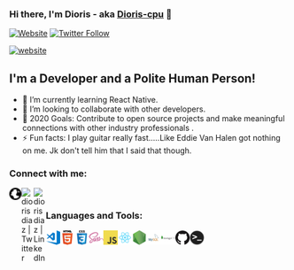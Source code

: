 ### Hi there, I'm Dioris - aka [Dioris-cpu][website] 👋

[![Website](https://img.shields.io/website?label=diorisdiaz.com&style=for-the-badge&url=https%3A%2F%2Fdiorisdiaz.com)](https://diorisdiaz.com/)
[![Twitter Follow](https://img.shields.io/twitter/follow/dioris_diaz?color=1DA1F2&logo=twitter&style=for-the-badge)](https://twitter.com/dioris_diaz)

[![website](https://media1.giphy.com/media/fqVKY330BD53ZhOZsO/giphy.gif)](https://diorisdiaz.com/)

## I'm a Developer and a Polite Human Person!

- 🌱 I’m currently learning React Native.
- 👯 I’m looking to collaborate with other developers.
- 🥅 2020 Goals: Contribute to open source projects and make meaningful connections with other industry professionals .
- ⚡ Fun facts: I play guitar really fast.....Like Eddie Van Halen got nothing on me. Jk don't tell him that I said that though.  

### Connect with me:

[<img align="left" alt="diorisdiaz" width="22px" src="https://raw.githubusercontent.com/iconic/open-iconic/master/svg/globe.svg" />][website]
[<img align="left" alt="diorisdiaz | Twitter" width="22px" src="https://cdn.jsdelivr.net/npm/simple-icons@v3/icons/twitter.svg" />][twitter]
[<img align="left" alt="diorisdiaz | LinkedIn" width="22px" src="https://cdn.jsdelivr.net/npm/simple-icons@v3/icons/linkedin.svg" />][linkedin]

<br />

### Languages and Tools:

[<img align="left" alt="Visual Studio Code" width="26px" src="https://raw.githubusercontent.com/github/explore/80688e429a7d4ef2fca1e82350fe8e3517d3494d/topics/visual-studio-code/visual-studio-code.png" />][visual]
[<img align="left" alt="HTML5" width="26px" src="https://raw.githubusercontent.com/github/explore/80688e429a7d4ef2fca1e82350fe8e3517d3494d/topics/html/html.png" />][html]
[<img align="left" alt="CSS3" width="26px" src="https://raw.githubusercontent.com/github/explore/80688e429a7d4ef2fca1e82350fe8e3517d3494d/topics/css/css.png" />][css]
[<img align="left" alt="Sass" width="26px" src="https://raw.githubusercontent.com/github/explore/80688e429a7d4ef2fca1e82350fe8e3517d3494d/topics/sass/sass.png" />][sass]
[<img align="left" alt="JavaScript" width="26px" src="https://raw.githubusercontent.com/github/explore/80688e429a7d4ef2fca1e82350fe8e3517d3494d/topics/javascript/javascript.png" />][javascript]
[<img align="left" alt="React" width="26px" src="https://raw.githubusercontent.com/github/explore/80688e429a7d4ef2fca1e82350fe8e3517d3494d/topics/react/react.png" />][react]

[<img align="left" alt="Node.js" width="26px" src="https://raw.githubusercontent.com/github/explore/80688e429a7d4ef2fca1e82350fe8e3517d3494d/topics/nodejs/nodejs.png" />][node]

[<img align="left" alt="MySQL" width="26px" src="https://raw.githubusercontent.com/github/explore/80688e429a7d4ef2fca1e82350fe8e3517d3494d/topics/mysql/mysql.png" />][mysql]
[<img align="left" alt="MongoDB" width="26px" src="https://raw.githubusercontent.com/github/explore/80688e429a7d4ef2fca1e82350fe8e3517d3494d/topics/mongodb/mongodb.png" />][mongodb]

[<img align="left" alt="GitHub" width="26px" src="https://raw.githubusercontent.com/github/explore/78df643247d429f6cc873026c0622819ad797942/topics/github/github.png" />][git]
[<img align="left" alt="Terminal" width="26px" src="https://raw.githubusercontent.com/github/explore/80688e429a7d4ef2fca1e82350fe8e3517d3494d/topics/terminal/terminal.png" />][terminal]

<br />
<br />

[website]: https://diorisdiaz.com/
[twitter]: https://twitter.com/dioris_diaz
[linkedin]: https://www.linkedin.com/in/dioris-diaz-18a053191/
[visual]: https://code.visualstudio.com/
[html]: https://html.com/
[sass]: https://sass-lang.com/
[javascript]: https://www.javascript.com/
[css]: https://css-tricks.com/
[react]: https://reactjs.org/
[node]: https://nodejs.org/en/
[mysql]: https://www.mysql.com/
[mongodb]: https://www.mongodb.com/
[git]: https://github.com/
[terminal]: https://towardsdatascience.com/a-quick-guide-to-using-command-line-terminal-96815b97b955
[icon]: https://cdn.iconscout.com/icon/premium/png-512-thumb/orangutan-777817.png
